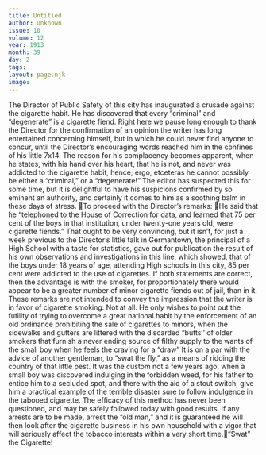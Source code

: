 ```yaml
---
title: Untitled
author: Unknown
issue: 10
volume: 12
year: 1913
month: 39
day: 2
tags:
layout: page.njk
image:
---
```

The Director of Public Safety of this city has inaugurated a crusade against the cigarette habit. He has discovered that every “criminal” and “degenerate” is a cigarette fiend. Right here we pause long enough to thank the Director for the confirmation of an opinion the writer has long entertained concerning himself, but in which he could never find anyone to concur, until the Director’s encouraging words reached him in the confines of his little 7x14. The reason for his complacency becomes apparent, when he states, with his hand over his heart, that he is not, and never was addicted to the cigarette habit, hence; ergo, etceteras he cannot possibly be either a “criminal,” or a “degenerate!” The editor has suspected this for some time, but it is delightful to have his suspicions confirmed by so eminent an authority, and certainly it comes to him as a soothing balm in these days of stress. To proceed with the Director’s remarks: He said that he “telephoned to the House of Correction for data, and learned that 75 per cent of the boys in that institution, under twenty-one years old, were cigarette fiends.” That ought to be very convincing, but it isn’t, for just a week previous to the Director’s little talk in Germantown, the principal of a High School with a taste for statistics, gave out for publication the result of his own observations and investigations in this line, which showed, that of the boys under 18 years of age, attending High schools in this city, 85 per cent were addicted to the use of cigarettes. If both statements are correct, then the advantage is with the smoker, for proportionately there would appear to be a greater number of minor cigarette fiends out of jail, than in it. These remarks are not intended to convey the impression that the writer is in favor of cigarette smoking. Not at all. He only wishes to point out the futility of trying to overcome a great national habit by the enforcement of an old ordinance prohibiting the sale of cigarettes to minors, when the sidewalks and gutters are littered with the discarded “butts’’ of older smokers that furnish a never ending source of filthy supply to the wants of the small boy when he feels the craving for a “draw” It is on a par with the advice of another gentleman, to “swat the fly,” as a means of ridding the country of that little pest. It was the custom not a few years ago, when a small boy was discovered indulging in the forbidden weed, for his father to entice him to a secluded spot, and there with the aid of a stout switch, give him a practical example of the terrible disaster sure to follow indulgence in the tabooed cigarette. The efficacy of this method has never been questioned, and may be safely followed today with good results. If any arrests are to be made, arrest the “old man,” and it is guaranteed he will then look after the cigarette business in his own household with a vigor that will seriously affect the tobacco interests within a very short time.“Swat” the Cigarette! 
